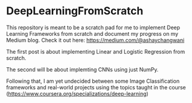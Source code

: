 # DeepLearningFromScratch

This repository is meant to be a scratch pad for me to implement Deep Learning Frameworks from scratch and document my progress on my Medium blog. Check it out here: https://medium.com/@ashaychangwani

The first post is about implementing Linear and Logistic Regression from scratch. 

The second will be about implemting CNNs using just NumPy.

Following that, I am yet undecided between some Image Classification frameworks and real-world projects using the topics taught in the course (https://www.coursera.org/specializations/deep-learning)
